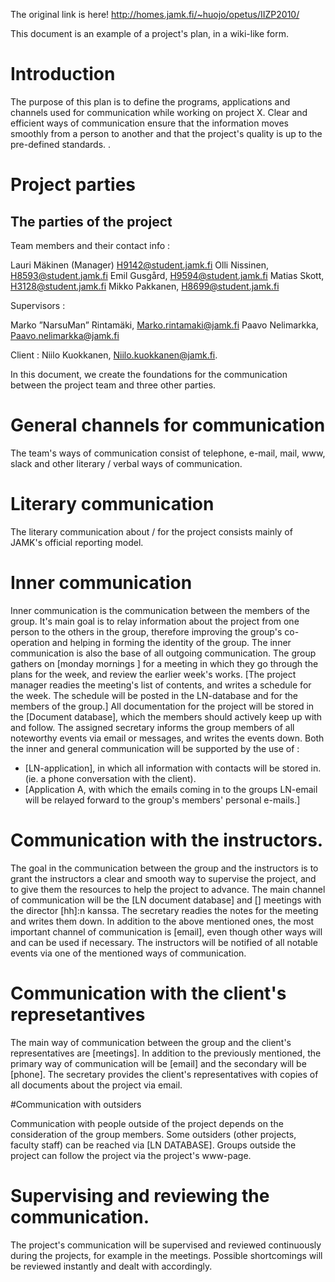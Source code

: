 The original link is here! http://homes.jamk.fi/~huojo/opetus/IIZP2010/


This document is an example of a project's plan, in a wiki-like form.


#	Introduction

The purpose of this plan is to define the programs, applications and channels used for communication while working on project X. Clear and efficient ways of communication ensure that the information moves smoothly from a person to another and that the project's quality is up to the pre-defined standards. .
#	Project parties

## The parties of the project
Team members and their contact info : 

Lauri Mäkinen (Manager) H9142@student.jamk.fi
Olli Nissinen, H8593@student.jamk.fi
Emil Gusgård, H9594@student.jamk.fi
Matias Skott, H3128@student.jamk.fi
Mikko Pakkanen, H8699@student.jamk.fi


Supervisors :

Marko ”NarsuMan” Rintamäki, Marko.rintamaki@jamk.fi
Paavo Nelimarkka, Paavo.nelimarkka@jamk.fi

Client : 
Niilo Kuokkanen, Niilo.kuokkanen@jamk.fi.



In this document, we create the foundations for the communication between the project team and three other parties. 

#	General channels for communication

The team's ways of communication consist of telephone, e-mail, mail, www, slack and other literary / verbal ways of communication.
# Literary communication
The literary communication about / for the project consists mainly of JAMK's official reporting model.
#	Inner communication

Inner communication is the communication between the members of the group. It's main goal is to relay information about the project from one person to the others in the group, therefore improving the group's co-operation and helping in forming the identity of the group. The inner communication is also the base of all outgoing communication.
The group gathers on [monday mornings <INSERT WEEKDAY HERE>] for a meeting in which they go through the plans for the week, and review the earlier week's works. [The project manager readies the meeting's list of contents, and writes a schedule for the week. The schedule will be posted in the LN-database and for the members of the group.]  All documentation for the project will be stored in the [Document database], which the members should actively keep up with and follow. The assigned secretary informs the group members of all noteworthy events via email or messages, and writes the events down. 
Both the inner and general communication will be supported by the use of :
-	[LN-application], in which all information with contacts will be stored in. (ie. a phone conversation with the client).  
-	[Application A, with which the emails coming in to the groups LN-email will be relayed forward to the group's members' personal e-mails.]

#	Communication with the instructors.

The goal in the communication between the group and the instructors is to grant the instructors a clear and smooth way to supervise the project, and to give them the resources to help the project to advance. The main channel of communication will be the [LN document database] and [<weekday>] meetings with the director [hh]:n kanssa. The secretary readies the notes for the meeting and writes them down. In addition to the above mentioned ones, the most important channel of communication is [email], even though other ways will and can be used if necessary. The instructors will be notified of all notable events via one of the mentioned ways of communication.

#	Communication with the client's represetantives

The main way of communication between the group and the client's representatives are [meetings]. In addition to the previously mentioned, the primary way of communication will be  [email] and the secondary will be [phone]. The secretary provides the client's representatives with copies of all documents about the project via email.

#Communication with outsiders

Communication with people outside of the project depends on the consideration of the group members.  Some outsiders  (other projects, faculty staff) can be reached via [LN DATABASE]. Groups outside the project can follow the project via the project's www-page.


#	Supervising and reviewing the communication.

The project's communication will be supervised and reviewed continuously during the projects, for example in the meetings.  Possible shortcomings will be reviewed instantly and dealt with accordingly.
